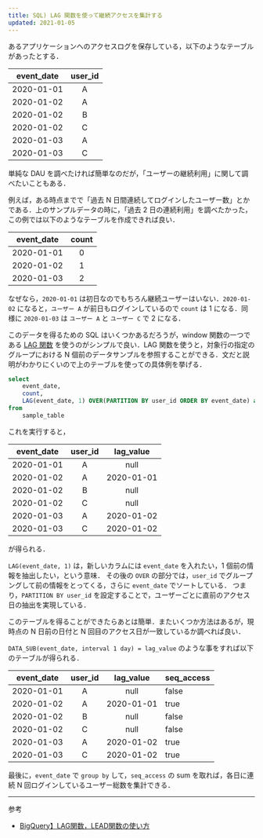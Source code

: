 ```yaml
---
title: SQL) LAG 関数を使って継続アクセスを集計する
updated: 2021-01-05
---
```


あるアプリケーションへのアクセスログを保存している，以下のようなテーブルがあったとする．

| event_date | user_id |
|:----------:|:-------:|
| 2020-01-01 |    A    |
| 2020-01-02 |    A    |
| 2020-01-02 |    B    |
| 2020-01-02 |    C    |
| 2020-01-03 |    A    |
| 2020-01-03 |    C    |

単純な DAU を調べたければ簡単なのだが，「ユーザーの継続利用」に関して調べたいこともある．

例えば，ある時点までで「過去 N 日間連続してログインしたユーザー数」とかである．上のサンプルデータの時に，「過去 2 日の連続利用」を調べたかった，この例では以下のようなテーブルを作成できれば良い．

| event_date | count |
|:----------:|:-----:|
| 2020-01-01 |   0   |
| 2020-01-02 |   1   |
| 2020-01-03 |   2   |

なぜなら，`2020-01-01` は初日なのでもちろん継続ユーザーはいない．`2020-01-02` になると，`ユーザー A` が前日もログインしているので `count` は 1 になる．同様に `2020-01-03` は `ユーザー A` と `ユーザー C` で 2 になる．

このデータを得るための SQL はいくつかあるだろうが，window 関数の一つである [LAG 関数](https://www.sqltutorial.org/sql-window-functions/sql-lag/) を使うのがシンプルで良い．LAG 関数を使うと，対象行の指定のグループにおける N 個前のデータサンプルを参照することができる．文だと説明がわかりにくいので上のテーブルを使っての具体例を挙げる．

```sql
select
	event_date,
	count,
	LAG(event_date, 1) OVER(PARTITION BY user_id ORDER BY event_date) as lag_value
from
	sample_table
```

これを実行すると，

| event_date | user_id |  lag_value |
|:----------:|:-------:|:----------:|
| 2020-01-01 |    A    |    null    |
| 2020-01-02 |    A    | 2020-01-01 |
| 2020-01-02 |    B    |    null    |
| 2020-01-02 |    C    |    null    |
| 2020-01-03 |    A    | 2020-01-02 |
| 2020-01-03 |    C    | 2020-01-02 |

が得られる．

`LAG(event_date, 1)` は，新しいカラムには `event_date` を入れたい，1 個前の情報を抽出したい，という意味．
その後の `OVER` の部分では，`user_id` でグループングして前の情報をとってくる，さらに `event_date` でソートしている．
つまり，`PARTITION BY user_id` を設定することで，ユーザーごとに直前のアクセス日の抽出を実現している．

このテーブルを得ることができたらあとは簡単．またいくつか方法はあるが，現時点の N 日前の日付と N 回目のアクセス日が一致しているか調べれば良い．

`DATA_SUB(event_date, interval 1 day) = lag_value` のような事をすれば以下のテーブルが得られる．

| event_date | user_id |  lag_value | seq_access |
|:----------:|:-------:|:----------:|------------|
| 2020-01-01 |    A    |    null    | false      |
| 2020-01-02 |    A    | 2020-01-01 | true       |
| 2020-01-02 |    B    |    null    | false      |
| 2020-01-02 |    C    |    null    | false      |
| 2020-01-03 |    A    | 2020-01-02 | true       |
| 2020-01-03 |    C    | 2020-01-02 | true       |

最後に，`event_date` で `group by` して，`seq_access` の sum を取れば，各日に連続 N 回ログインしているユーザー総数を集計できる．

---

参考
- [BigQuery】LAG関数，LEAD関数の使い方](https://qiita.com/kota_fujimura/items/cff732bb9acb47510a03#%EF%BC%91-lag%E9%96%A2%E6%95%B0lead%E9%96%A2%E6%95%B0%E3%81%A7%E5%89%8D%E5%BE%8C%E3%81%AE%E3%83%87%E3%83%BC%E3%82%BF%E3%82%92%E6%8C%81%E3%81%A3%E3%81%A6%E3%81%8F%E3%82%8B)
